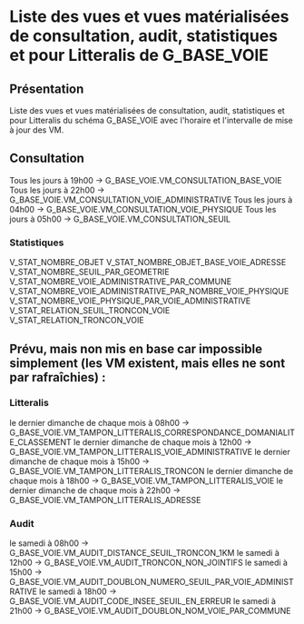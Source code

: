 # Liste des vues et vues matérialisées de consultation, audit, statistiques et pour Litteralis de G_BASE_VOIE

## Présentation
Liste des vues et vues matérialisées de consultation, audit, statistiques et pour Litteralis du schéma G_BASE_VOIE avec l'horaire et l'intervalle de mise à jour des VM.

## Consultation
Tous les jours à 19h00 -> G_BASE_VOIE.VM_CONSULTATION_BASE_VOIE
Tous les jours à 22h00 -> G_BASE_VOIE.VM_CONSULTATION_VOIE_ADMINISTRATIVE
Tous les jours à 04h00 -> G_BASE_VOIE.VM_CONSULTATION_VOIE_PHYSIQUE
Tous les jours à 05h00 -> G_BASE_VOIE.VM_CONSULTATION_SEUIL

### Statistiques
V_STAT_NOMBRE_OBJET
V_STAT_NOMBRE_OBJET_BASE_VOIE_ADRESSE
V_STAT_NOMBRE_SEUIL_PAR_GEOMETRIE
V_STAT_NOMBRE_VOIE_ADMINISTRATIVE_PAR_COMMUNE
V_STAT_NOMBRE_VOIE_ADMINISTRATIVE_PAR_NOMBRE_VOIE_PHYSIQUE
V_STAT_NOMBRE_VOIE_PHYSIQUE_PAR_VOIE_ADMINISTRATIVE
V_STAT_RELATION_SEUIL_TRONCON_VOIE
V_STAT_RELATION_TRONCON_VOIE

## Prévu, mais non mis en base car impossible simplement (les VM existent, mais elles ne sont par rafraîchies) :
### Litteralis
le dernier dimanche de chaque mois à 08h00 -> G_BASE_VOIE.VM_TAMPON_LITTERALIS_CORRESPONDANCE_DOMANIALITE_CLASSEMENT
le dernier dimanche de chaque mois à 12h00 -> G_BASE_VOIE.VM_TAMPON_LITTERALIS_VOIE_ADMINISTRATIVE
le dernier dimanche de chaque mois à 15h00 -> G_BASE_VOIE.VM_TAMPON_LITTERALIS_TRONCON
le dernier dimanche de chaque mois à 18h00 -> G_BASE_VOIE.VM_TAMPON_LITTERALIS_VOIE
le dernier dimanche de chaque mois à 22h00 -> G_BASE_VOIE.VM_TAMPON_LITTERALIS_ADRESSE

### Audit
le samedi à 08h00 -> G_BASE_VOIE.VM_AUDIT_DISTANCE_SEUIL_TRONCON_1KM
le samedi à 12h00 -> G_BASE_VOIE.VM_AUDIT_TRONCON_NON_JOINTIFS
le samedi à 15h00 -> G_BASE_VOIE.VM_AUDIT_DOUBLON_NUMERO_SEUIL_PAR_VOIE_ADMINISTRATIVE
le samedi à 18h00 -> G_BASE_VOIE.VM_AUDIT_CODE_INSEE_SEUIL_EN_ERREUR
le samedi à 21h00 -> G_BASE_VOIE.VM_AUDIT_DOUBLON_NOM_VOIE_PAR_COMMUNE
